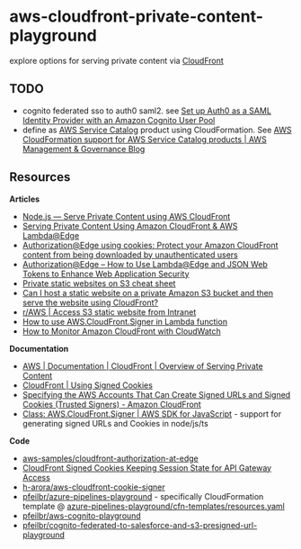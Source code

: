 # aws-cloudfront-private-content-playground

explore options for serving private content via [CloudFront](https://aws.amazon.com/cloudfront/)

## TODO

* cognito federated sso to auth0 saml2. see [Set up Auth0 as a SAML Identity Provider with an Amazon Cognito User Pool](https://aws.amazon.com/premiumsupport/knowledge-center/auth0-saml-cognito-user-pool/)
* define as [AWS Service Catalog](https://aws.amazon.com/servicecatalog/) product using CloudFormation.  See [AWS CloudFormation support for AWS Service Catalog products | AWS Management & Governance Blog](https://aws.amazon.com/blogs/mt/how-to-launch-secure-and-governed-aws-resources-with-aws-cloudformation-and-aws-service-catalog/)

## Resources

**Articles**

* [Node.js — Serve Private Content using AWS CloudFront](https://gosink.in/node-js-serve-private-content-using-aws-cloudfront/)
* [Serving Private Content Using Amazon CloudFront & AWS Lambda@Edge](https://aws.amazon.com/blogs/networking-and-content-delivery/serving-private-content-using-amazon-cloudfront-aws-lambdaedge/)
* [Authorization@Edge using cookies: Protect your Amazon CloudFront content from being downloaded by unauthenticated users](https://aws.amazon.com/blogs/networking-and-content-delivery/authorizationedge-using-cookies-protect-your-amazon-cloudfront-content-from-being-downloaded-by-unauthenticated-users/)
* [Authorization@Edge – How to Use Lambda@Edge and JSON Web Tokens to Enhance Web Application Security](https://aws.amazon.com/blogs/networking-and-content-delivery/authorizationedge-how-to-use-lambdaedge-and-json-web-tokens-to-enhance-web-application-security/)
* [Private static websites on S3 cheat sheet](https://stuartsandine.com/private-static-websites-on-s3/)
* [Can I host a static website on a private Amazon S3 bucket and then serve the website using CloudFront?](https://aws.amazon.com/premiumsupport/knowledge-center/s3-cloudfront-website-access/)
* [r/AWS | Access S3 static website from Intranet](https://www.reddit.com/r/aws/comments/bt6dlv/access_s3_static_website_from_intranet/)
* [How to use AWS.CloudFront.Signer in Lambda function](https://stackoverflow.com/questions/38305980/how-to-use-aws-cloudfront-signer-in-lambda-function)
* [How to Monitor Amazon CloudFront with CloudWatch](https://www.bluematador.com/blog/how-to-monitor-amazon-cloudfront-with-cloudwatch)


**Documentation**

* [AWS | Documentation | CloudFront | Overview of Serving Private Content](https://docs.aws.amazon.com/AmazonCloudFront/latest/DeveloperGuide/private-content-overview.html)
* [CloudFront | Using Signed Cookies](https://docs.aws.amazon.com/AmazonCloudFront/latest/DeveloperGuide/private-content-signed-cookies.html)
* [Specifying the AWS Accounts That Can Create Signed URLs and Signed Cookies (Trusted Signers) - Amazon CloudFront](https://docs.aws.amazon.com/AmazonCloudFront/latest/DeveloperGuide/private-content-trusted-signers.html)
* [Class: AWS.CloudFront.Signer | AWS SDK for JavaScript](https://docs.aws.amazon.com/AWSJavaScriptSDK/latest/AWS/CloudFront/Signer.html) - support for generating signed URLs and Cookies in node/js/ts

**Code**

* [aws-samples/cloudfront-authorization-at-edge](https://github.com/aws-samples/cloudfront-authorization-at-edge)
* [CloudFront Signed Cookies Keeping Session State for API Gateway Access](https://stackoverflow.com/questions/45250493/cloudfront-signed-cookies-keeping-session-state-for-api-gateway-access)
* [h-arora/aws-cloudfront-cookie-signer](https://github.com/h-arora/aws-cloudfront-cookie-signer)
* [pfeilbr/azure-pipelines-playground](https://github.com/pfeilbr/azure-pipelines-playground) - specifically CloudFormation template @ [azure-pipelines-playground/cfn-templates/resources.yaml](https://github.com/pfeilbr/azure-pipelines-playground/blob/master/cfn-templates/resources.yaml)
* [pfeilbr/aws-cognito-playground](https://github.com/pfeilbr/aws-cognito-playground)
* [pfeilbr/cognito-federated-to-salesforce-and-s3-presigned-url-playground](https://github.com/pfeilbr/cognito-federated-to-salesforce-and-s3-presigned-url-playground)


